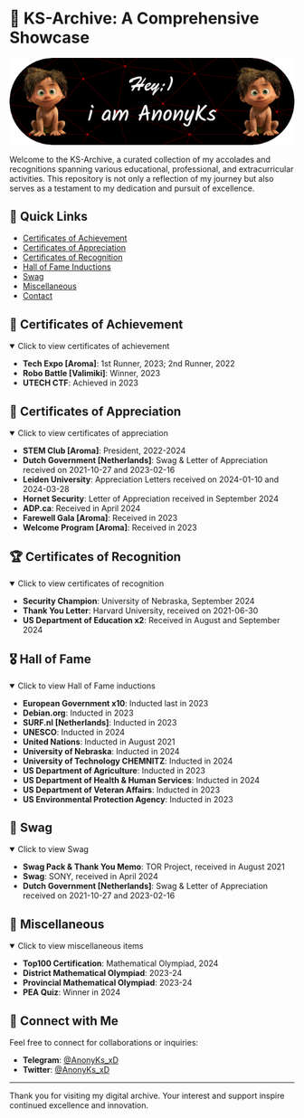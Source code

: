 # 🌟 KS-Archive: A Comprehensive Showcase

![Banner](https://raw.githubusercontent.com/anonyks/KS-Archive/refs/heads/main/up-header.png) <!-- Use a custom banner representing your achievements -->

Welcome to the KS-Archive, a curated collection of my accolades and recognitions spanning various educational, professional, and extracurricular activities. This repository is not only a reflection of my journey but also serves as a testament to my dedication and pursuit of excellence.

## 🚀 Quick Links

- [Certificates of Achievement](#-certificates-of-achievement)
- [Certificates of Appreciation](#-certificates-of-appreciation)
- [Certificates of Recognition](#-certificates-of-recognition)
- [Hall of Fame Inductions](#%EF%B8%8F-hall-of-fame)
- [Swag](#-Swag)
- [Miscellaneous](#-miscellaneous)
- [Contact](#-connect-with-me)

## 🏅 Certificates of Achievement

<details open>
<summary>Click to view certificates of achievement</summary>

- **Tech Expo [Aroma]**: 1st Runner, 2023; 2nd Runner, 2022
- **Robo Battle [Valimiki]**: Winner, 2023
- **UTECH CTF**: Achieved in 2023

</details>

## 🌟 Certificates of Appreciation

<details open>
<summary>Click to view certificates of appreciation</summary>

- **STEM Club [Aroma]**: President, 2022-2024
- **Dutch Government [Netherlands]**: Swag & Letter of Appreciation received on 2021-10-27 and 2023-02-16
- **Leiden University**: Appreciation Letters received on 2024-01-10 and 2024-03-28
- **Hornet Security**: Letter of Appreciation received in September 2024
- **ADP.ca**: Received in April 2024
- **Farewell Gala [Aroma]**: Received in 2023
- **Welcome Program [Aroma]**: Received in 2023

</details>

## 🏆 Certificates of Recognition

<details open>
<summary>Click to view certificates of recognition</summary>
  
- **Security Champion**: University of Nebraska, September 2024
- **Thank You Letter**: Harvard University, received on 2021-06-30
- **US Department of Education x2**: Received in August and September 2024

</details>

## 🎖️ Hall of Fame

<details open>
<summary>Click to view Hall of Fame inductions</summary>

- **European Government x10**: Inducted last in 2023
- **Debian.org**: Inducted in 2023
- **SURF.nl [Netherlands]**: Inducted in 2023
- **UNESCO**: Inducted in 2024
- **United Nations**: Inducted in August 2021
- **University of Nebraska**: Inducted in 2024
- **University of Technology CHEMNITZ**: Inducted in 2024
- **US Department of Agriculture**: Inducted in 2023
- **US Department of Health & Human Services**: Inducted in 2024
- **US Department of Veteran Affairs**: Inducted in 2023
- **US Environmental Protection Agency**: Inducted in 2023

</details>

## 📜 Swag

<details open>
<summary>Click to view Swag</summary>

- **Swag Pack & Thank You Memo**: TOR Project, received in August 2021
- **Swag**: SONY, received in April 2024
- **Dutch Government [Netherlands]**: Swag & Letter of Appreciation received on 2021-10-27 and 2023-02-16

</details>

## 🎁 Miscellaneous

<details open>
<summary>Click to view miscellaneous items</summary>

- **Top100 Certification**: Mathematical Olympiad, 2024
- **District Mathematical Olympiad**: 2023-24
- **Provincial Mathematical Olympiad**: 2023-24
- **PEA Quiz**: Winner in 2024

</details>

## 🤝 Connect with Me

Feel free to connect for collaborations or inquiries:

- **Telegram**: [@AnonyKs_xD](https://t.me/AnonyKs_xD)
- **Twitter**: [@AnonyKs_xD](https://twitter.com/@AnonyKs_xD)

---
Thank you for visiting my digital archive. Your interest and support inspire continued excellence and innovation.
